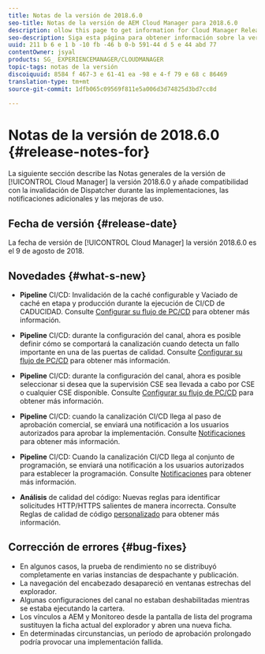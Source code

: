 ```yaml
---
title: Notas de la versión de 2018.6.0
seo-title: Notas de la versión de AEM Cloud Manager para 2018.6.0
description: ollow this page to get information for Cloud Manager Release 2018.6.0.
seo-description: Siga esta página para obtener información sobre la versión 2018.6.0 de AEM Cloud Manager.
uuid: 211 b 6 e 1 b -10 fb -46 b 0-b 591-44 d 5 e 44 abd 77
contentOwner: jsyal
products: SG_ EXPERIENCEMANAGER/CLOUDMANAGER
topic-tags: notas de la versión
discoiquuid: 8584 f 467-3 e 61-41 ea -98 e 4-f 79 e 68 c 86469
translation-type: tm+mt
source-git-commit: 1dfb065c09569f811e5a006d3d74825d3bd7cc8d

---
```



# Notas de la versión de 2018.6.0 {#release-notes-for}

La siguiente sección describe las Notas generales de la versión de [!UICONTROL Cloud Manager] la versión 2018.6.0 y añade compatibilidad con la invalidación de Dispatcher durante las implementaciones, las notificaciones adicionales y las mejoras de uso.

## Fecha de versión {#release-date}

La fecha de versión de [!UICONTROL Cloud Manager] la versión 2018.6.0 es el 9 de agosto de 2018.

## Novedades {#what-s-new}

* **Pipeline** CI/CD: Invalidación de la caché configurable y Vaciado de caché en etapa y producción durante la ejecución de CI/CD de CADUCIDAD. Consulte [Configurar su flujo de PC/CD](configuring-pipeline.md) para obtener más información.

* **Pipeline** CI/CD: durante la configuración del canal, ahora es posible definir cómo se comportará la canalización cuando detecta un fallo importante en una de las puertas de calidad. Consulte [Configurar su flujo de PC/CD](configuring-pipeline.md) para obtener más información.

* **Pipeline** CI/CD: durante la configuración del canal, ahora es posible seleccionar si desea que la supervisión CSE sea llevada a cabo por CSE o cualquier CSE disponible. Consulte [Configurar su flujo de PC/CD](configuring-pipeline.md) para obtener más información.

* **Pipeline** CI/CD: cuando la canalización CI/CD llega al paso de aprobación comercial, se enviará una notificación a los usuarios autorizados para aprobar la implementación. Consulte [Notificaciones](notifications.md) para obtener más información.

* **Pipeline** CI/CD: Cuando la canalización CI/CD llega al conjunto de programación, se enviará una notificación a los usuarios autorizados para establecer la programación. Consulte [Notificaciones](notifications.md) para obtener más información.

* **Análisis** de calidad del código: Nuevas reglas para identificar solicitudes HTTP/HTTPS salientes de manera incorrecta. Consulte Reglas de calidad de código [personalizado](custom-code-quality-rules.md) para obtener más información.

## Corrección de errores {#bug-fixes}

* En algunos casos, la prueba de rendimiento no se distribuyó completamente en varias instancias de despachante y publicación.
* La navegación del encabezado desapareció en ventanas estrechas del explorador.
* Algunas configuraciones del canal no estaban deshabilitadas mientras se estaba ejecutando la cartera.
* Los vínculos a AEM y Monitoreo desde la pantalla de lista del programa sustituyen la ficha actual del explorador y abren una nueva ficha.
* En determinadas circunstancias, un período de aprobación prolongado podría provocar una implementación fallida.
